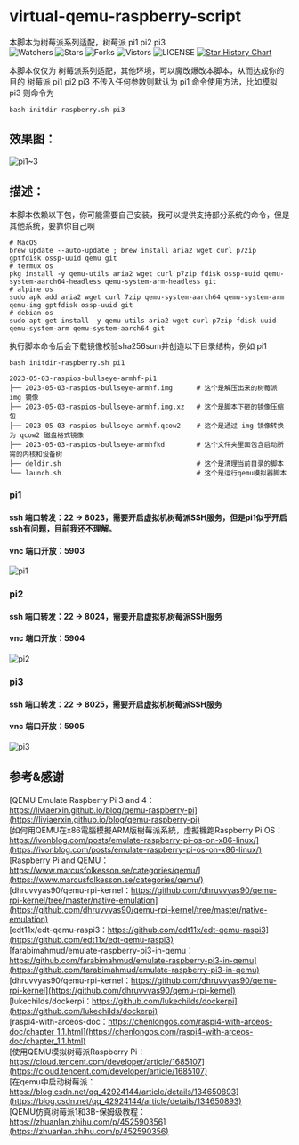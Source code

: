 # virtual-qemu-raspberry-script
本脚本为树莓派系列适配，树莓派 pi1 pi2 pi3  
![Watchers](https://img.shields.io/github/watchers/smallflowercat1995/virtual-qemu-raspberry-script) ![Stars](https://img.shields.io/github/stars/smallflowercat1995/virtual-qemu-raspberry-script) ![Forks](https://img.shields.io/github/forks/smallflowercat1995/virtual-qemu-raspberry-script) ![Vistors](https://visitor-badge.laobi.icu/badge?page_id=smallflowercat1995.Divination-python-script-for-I-Ching) ![LICENSE](https://img.shields.io/badge/license-CC%20BY--SA%204.0-green.svg)
<a href="https://star-history.com/#smallflowercat1995/virtual-qemu-raspberry-script&Date">
  <picture>
    <source media="(prefers-color-scheme: dark)" srcset="https://api.star-history.com/svg?repos=smallflowercat1995/virtual-qemu-raspberry-script&type=Date&theme=dark" />
    <source media="(prefers-color-scheme: light)" srcset="https://api.star-history.com/svg?repos=smallflowercat1995/virtual-qemu-raspberry-script&type=Date" />
    <img alt="Star History Chart" src="https://api.star-history.com/svg?repos=smallflowercat1995/virtual-qemu-raspberry-script&type=Date" />
  </picture>
</a>
>
本脚本仅仅为 树莓派系列适配，其他环境，可以魔改爆改本脚本，从而达成你的目的
树莓派 pi1 pi2 pi3 不传入任何参数则默认为 pi1
命令使用方法，比如模拟 pi3 则命令为
```
bash initdir-raspberry.sh pi3
```
## 效果图：
![pi1~3](https://github.com/smallflowercat1995/virtual-qemu-raspberry-script/assets/144557489/6ec39a7f-e718-4701-8044-9a55d2aae5b5)

## 描述：
本脚本依赖以下包，你可能需要自己安装，我可以提供支持部分系统的命令，但是其他系统，要靠你自己啊
```
# MacOS
brew update --auto-update ; brew install aria2 wget curl p7zip gptfdisk ossp-uuid qemu git
# termux os
pkg install -y qemu-utils aria2 wget curl p7zip fdisk ossp-uuid qemu-system-aarch64-headless qemu-system-arm-headless git
# alpine os
sudo apk add aria2 wget curl 7zip qemu-system-aarch64 qemu-system-arm qemu-img gptfdisk ossp-uuid git
# debian os
sudo apt-get install -y qemu-utils aria2 wget curl p7zip fdisk uuid qemu-system-arm qemu-system-aarch64 git
```

执行脚本命令后会下载镜像校验sha256sum并创造以下目录结构，例如 pi1
```
bash initdir-raspberry.sh pi1
```
    
    2023-05-03-raspios-bullseye-armhf-pi1
    ├── 2023-05-03-raspios-bullseye-armhf.img      # 这个是解压出来的树莓派 img 镜像  
    ├── 2023-05-03-raspios-bullseye-armhf.img.xz   # 这个是脚本下砸的镜像压缩包   
    ├── 2023-05-03-raspios-bullseye-armhf.qcow2    # 这个是通过 img 镜像转换为 qcow2 磁盘格式镜像  
    ├── 2023-05-03-raspios-bullseye-armhfkd        # 这个文件夹里面包含启动所需的内核和设备树  
    ├── deldir.sh                                  # 这个是清理当前目录的脚本  
    └── launch.sh                                  # 这个是运行qemu模拟器脚本  
    
### pi1 
#### ssh 端口转发：22 -> 8023，需要开启虚拟机树莓派SSH服务，但是pi1似乎开启ssh有问题，目前我还不理解。
#### vnc 端口开放：5903
![pi1](https://github.com/smallflowercat1995/virtual-qemu-raspberry-script/assets/144557489/0eb5e396-1722-43da-b877-1b221667a847)
### pi2 
#### ssh 端口转发：22 -> 8024，需要开启虚拟机树莓派SSH服务
#### vnc 端口开放：5904
![pi2](https://github.com/smallflowercat1995/virtual-qemu-raspberry-script/assets/144557489/b9917973-4817-4111-9a33-ae3e162aefdf)
### pi3 
#### ssh 端口转发：22 -> 8025，需要开启虚拟机树莓派SSH服务
#### vnc 端口开放：5905
![pi3](https://github.com/smallflowercat1995/virtual-qemu-raspberry-script/assets/144557489/551c214a-9de6-43da-911c-e5f65c86583e)


## 参考&感谢
[QEMU Emulate Raspberry Pi 3 and 4：https://liviaerxin.github.io/blog/qemu-raspberry-pi](https://liviaerxin.github.io/blog/qemu-raspberry-pi)  
[如何用QEMU在x86電腦模擬ARM版樹莓派系統，虛擬機跑Raspberry Pi OS：https://ivonblog.com/posts/emulate-raspberry-pi-os-on-x86-linux/](https://ivonblog.com/posts/emulate-raspberry-pi-os-on-x86-linux/)  
[Raspberry Pi and QEMU：https://www.marcusfolkesson.se/categories/qemu/](https://www.marcusfolkesson.se/categories/qemu/)  
[dhruvvyas90/qemu-rpi-kernel：https://github.com/dhruvvyas90/qemu-rpi-kernel/tree/master/native-emulation](https://github.com/dhruvvyas90/qemu-rpi-kernel/tree/master/native-emulation)  
[edt11x/edt-qemu-raspi3：https://github.com/edt11x/edt-qemu-raspi3](https://github.com/edt11x/edt-qemu-raspi3)  
[farabimahmud/emulate-raspberry-pi3-in-qemu：https://github.com/farabimahmud/emulate-raspberry-pi3-in-qemu](https://github.com/farabimahmud/emulate-raspberry-pi3-in-qemu)  
[dhruvvyas90/qemu-rpi-kernel：https://github.com/dhruvvyas90/qemu-rpi-kernel](https://github.com/dhruvvyas90/qemu-rpi-kernel)  
[lukechilds/dockerpi：https://github.com/lukechilds/dockerpi](https://github.com/lukechilds/dockerpi)  
[raspi4-with-arceos-doc：https://chenlongos.com/raspi4-with-arceos-doc/chapter_1.1.html](https://chenlongos.com/raspi4-with-arceos-doc/chapter_1.1.html)  
[使用QEMU模拟树莓派Raspberry Pi：https://cloud.tencent.com/developer/article/1685107](https://cloud.tencent.com/developer/article/1685107)  
[在qemu中启动树莓派：https://blog.csdn.net/qq_42924144/article/details/134650893](https://blog.csdn.net/qq_42924144/article/details/134650893)  
[QEMU仿真树莓派1和3B-保姆级教程：https://zhuanlan.zhihu.com/p/452590356](https://zhuanlan.zhihu.com/p/452590356)  

